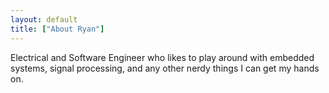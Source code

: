 ```yaml
---
layout: default
title: ["About Ryan"]
---
```


Electrical and Software Engineer who likes to play around with embedded systems, signal processing, and any other nerdy things I can get my hands on.